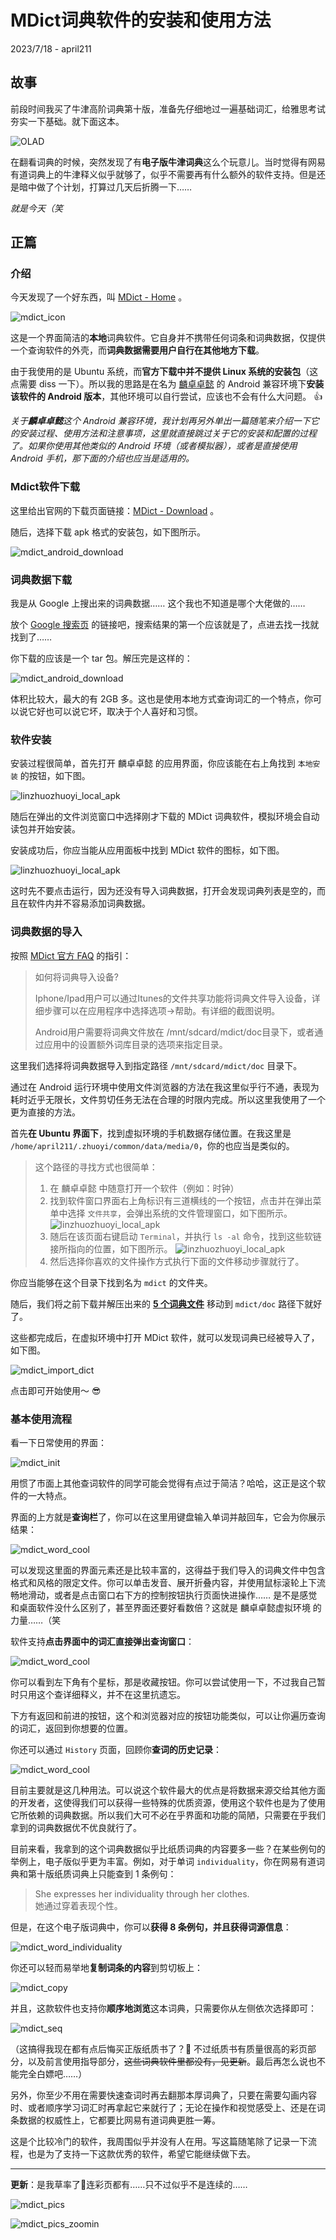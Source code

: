 # MDict词典软件的安装和使用方法

2023/7/18 - april211


## 故事

前段时间我买了牛津高阶词典第十版，准备先仔细地过一遍基础词汇，给雅思考试夯实一下基础。就下面这本。

![OLAD](../images/OLAD.jpg)

在翻看词典的时候，突然发现了有**电子版牛津词典**这么个玩意儿。当时觉得有网易有道词典上的牛津释义似乎就够了，似乎不需要再有什么额外的软件支持。但是还是暗中做了个计划，打算过几天后折腾一下……

*就是今天（笑*

## 正篇

### 介绍

今天发现了一个好东西，叫 [MDict - Home](https://www.mdict.cn/wp/?lang=en) 。

![mdict_icon](../images/mdict_icon.png)

这是一个界面简洁的**本地**词典软件。它自身并不携带任何词条和词典数据，仅提供一个查询软件的外壳，而**词典数据需要用户自行在其他地方下载**。

由于我使用的是 Ubuntu 系统，而**官方下载中并不提供 Linux 系统的安装包**（这点需要 diss 一下）。所以我的思路是在名为 [麟卓卓懿](https://www.linzhuotech.com/) 的 Android 兼容环境下**安装该软件的 Android 版本**，其他环境可以自行尝试，应该也不会有什么大问题。 👍

*关于**麟卓卓懿**这个 Android 兼容环境，我计划再另外单出一篇随笔来介绍一下它的安装过程、使用方法和注意事项，这里就直接跳过关于它的安装和配置的过程了。如果你使用其他类似的 Android 环境（或者模拟器），或者是直接使用 Android 手机，那下面的介绍也应当是适用的。*

### Mdict软件下载

这里给出官网的下载页面链接：[MDict - Download](https://www.mdict.cn/wp/?page_id=5325&lang=en) 。

随后，选择下载 apk 格式的安装包，如下图所示。

![mdict_android_download](../images/mdict_android_download.png)

### 词典数据下载

我是从 Google 上搜出来的词典数据…… 这个我也不知道是哪个大佬做的……

放个 [Google 搜索页](https://www.google.com/search?q=%E7%89%9B%E6%B4%A5%E9%AB%98%E9%98%B6%E8%AF%8D%E5%85%B8+%E7%AC%AC%E5%8D%81%E7%89%88+%E7%94%B5%E5%AD%90&oq=%E7%89%9B%E6%B4%A5%E9%AB%98%E9%98%B6%E8%AF%8D%E5%85%B8+%E7%AC%AC%E5%8D%81%E7%89%88+%E7%94%B5%E5%AD%90&aqs=chrome..69i57j33i160l2.16122j1j7&sourceid=chrome&ie=UTF-8) 的链接吧，搜索结果的第一个应该就是了，点进去找一找就找到了……

你下载的应该是一个 tar 包。解压完是这样的：

![mdict_android_download](../images/mdict_data.png)

体积比较大，最大的有 2GB 多。这也是使用本地方式查询词汇的一个特点，你可以说它好也可以说它坏，取决于个人喜好和习惯。

### 软件安装

安装过程很简单，首先打开 麟卓卓懿 的应用界面，你应该能在右上角找到 `本地安装` 的按钮，如下图。

![linzhuozhuoyi_local_apk](../images/linzhuozhuoyi_local_apk.png)

随后在弹出的文件浏览窗口中选择刚才下载的 MDict 词典软件，模拟环境会自动读包并开始安装。

安装成功后，你应当能从应用面板中找到 MDict 软件的图标，如下图。

![linzhuozhuoyi_local_apk](../images/linzhuo_mdict_icon.png)

这时先不要点击运行，因为还没有导入词典数据，打开会发现词典列表是空的，而且在软件内并不容易添加词典数据。

### 词典数据的导入

按照 [MDict 官方 FAQ](https://www.mdict.cn/wp/?page_id=5229&lang=zh) 的指引：

> 如何将词典导入设备?
>
> Iphone/Ipad用户可以通过Itunes的文件共享功能将词典文件导入设备，详细步骤可以在应用程序中选择选项->帮助。有详细的截图说明。
>
> Android用户需要将词典文件放在 /mnt/sdcard/mdict/doc目录下，或者通过应用中的设置额外词库目录的选项来指定目录。

这里我们选择将词典数据导入到指定路径 `/mnt/sdcard/mdict/doc` 目录下。

通过在 Android 运行环境中使用文件浏览器的方法在我这里似乎行不通，表现为耗时近乎无限长，文件剪切任务无法在合理的时限内完成。所以这里我使用了一个更为直接的方法。

首先**在 Ubuntu 界面下**，找到虚拟环境的手机数据存储位置。在我这里是 `/home/april211/.zhuoyi/common/data/media/0`，你的也应当是类似的。

> 这个路径的寻找方式也很简单：
> 
> 1. 在 麟卓卓懿 中随意打开一个软件（例如：时钟）
> 2. 找到软件窗口界面右上角标识有三道横线的一个按钮，点击并在弹出菜单中选择 `文件共享`，会弹出系统的文件管理窗口，如下图所示。
>     ![linzhuozhuoyi_local_apk](../images/linzhuozhuoyi_file_sharing.png)
> 3. 随后在该页面右键启动 `Terminal`，并执行 `ls -al` 命令，找到这些软链接所指向的位置，如下图所示。
>     ![linzhuozhuoyi_local_apk](../images/linzhuozhuoyi_softlink.png)
> 4. 然后选择你喜欢的文件操作方式执行下面的文件移动步骤就行了。

你应当能够在这个目录下找到名为 `mdict` 的文件夹。

随后，我们将之前下载并解压出来的 **[5 个词典文件](###词典数据下载)** 移动到 `mdict/doc` 路径下就好了。

这些都完成后，在虚拟环境中打开 MDict 软件，就可以发现词典已经被导入了，如下图。

![mdict_import_dict](../images/mdict_import_dict.png)

点击即可开始使用～ 😎

### 基本使用流程

看一下日常使用的界面：

![mdict_init](../images/mdict_init.png)

用惯了市面上其他查词软件的同学可能会觉得有点过于简洁？哈哈，这正是这个软件的一大特点。

界面的上方就是**查询栏**了，你可以在这里用键盘输入单词并敲回车，它会为你展示结果：

![mdict_word_cool](../images/mdict_word_cool.png)

可以发现这里面的界面元素还是比较丰富的，这得益于我们导入的词典文件中包含格式和风格的限定文件。你可以单击发音、展开折叠内容，并使用鼠标滚轮上下流畅地滑动，或者是点击窗口右下方的控制按钮执行页面快进操作…… 是不是感觉和桌面软件没什么区别了，甚至界面还要好看数倍？这就是 麟卓卓懿虚拟环境 的力量……（笑

软件支持**点击界面中的词汇直接弹出查询窗口**：

![mdict_word_cool](../images/mdict_multi_windows.png)

你可以看到左下角有个星标，那是收藏按钮。你可以尝试使用一下，不过我自己暂时只用这个查详细释义，并不在这里抗遗忘。

下方有返回和前进的按钮，这个和浏览器对应的按钮功能类似，可以让你遍历查询的词汇，返回到你想要的位置。

你还可以通过 `History` 页面，回顾你**查词的历史记录**：

![mdict_word_cool](../images/mdict_history.png)

目前主要就是这几种用法。可以说这个软件最大的优点是将数据来源交给其他方面的开发者，这使得我们可以获得一些特殊的优质资源，使用这个软件也是为了使用它所依赖的词典数据。所以我们大可不必在乎界面和功能的简陋，只需要在乎我们拿到的词典数据优不优良就行了。

目前来看，我拿到的这个词典数据似乎比纸质词典的内容要多一些？在某些例句的举例上，电子版似乎更为丰富。例如，对于单词 `individuality`，你在网易有道词典和第十版纸质词典上只能查到 1 条例句：

> She expresses her individuality through her clothes. <br>
> 她通过穿着表现个性。

但是，在这个电子版词典中，你可以**获得 8 条例句，并且获得词源信息**：

![mdict_word_individuality](../images/mdict_word_individuality.png)

你还可以轻而易举地**复制词条的内容**到剪切板上：

![mdict_copy](../images/mdict_copy.png)

并且，这款软件也支持你**顺序地浏览**这本词典，只需要你从左侧依次选择即可：

![mdict_seq](../images/mdict_seq.png)

（这搞得我现在都有点后悔买正版纸质书了？🤣 不过纸质书有质量很高的彩页部分，以及前言使用指导部分，~~这些词典软件里都没有，见更新~~。最后再怎么说也不能完全白嫖吧……）

另外，你至少不用在需要快速查词时再去翻那本厚词典了，只要在需要勾画内容时、或者顺序学习词汇时再拿起它来就行了；无论在操作和视觉感受上、还是在词条数据的权威性上，它都要比网易有道词典更胜一筹。

这是个比较冷门的软件，我周围似乎并没有人在用。写这篇随笔除了记录一下流程，也是为了支持一下这款优秀的软件，希望它能继续做下去。

---

**更新**：是我草率了🤣连彩页都有……只不过似乎不是连续的……

![mdict_pics](../images/mdict_pics.png)

![mdict_pics_zoomin](../images/mdict_pics_zoomin.png)

